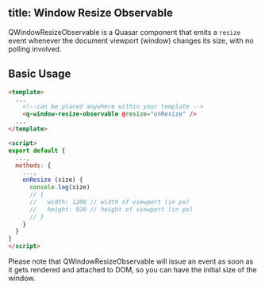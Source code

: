 title: Window Resize Observable
---
QWindowResizeObservable is a Quasar component that emits a `resize` event whenever the document viewport (window) changes its size, with no polling involved.

## Basic Usage
```html
<template>
  ...
    <!--can be placed anywhere within your template -->
    <q-window-resize-observable @resize="onResize" />
  ...
</template>

<script>
export default {
  ...,
  methods: {
    ...,
    onResize (size) {
      console.log(size)
      // {
      //   width: 1200 // width of viewport (in px)
      //   height: 920 // height of viewport (in px)
      // }
    }
  }
}
</script>
```

Please note that QWindowResizeObservable will issue an event as soon as it gets rendered and attached to DOM, so you can have the initial size of the window.
